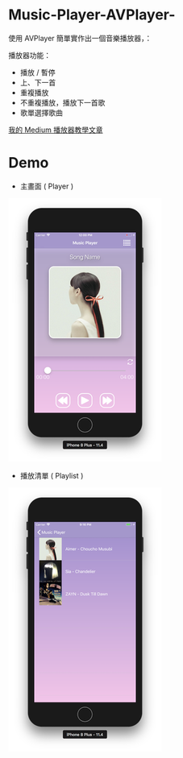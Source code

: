 # Music-Player-AVPlayer-



使用 AVPlayer 簡單實作出一個音樂播放器，：



播放器功能：

* 播放 / 暫停
* 上、下一首
* 重複播放
* 不重複播放，播放下一首歌
* 歌單選擇歌曲



[我的 Medium 播放器教學文章](https://medium.com/@JJeremy.XUE/swift-%E5%81%9A%E5%80%8B%E6%92%AD%E6%94%BE%E5%99%A8%E5%90%A7-%E8%A6%8F%E5%8A%83-%E4%BB%8B%E9%9D%A2%E7%AF%87-81b6d58cd713)



# Demo



* 主畫面 ( Player )

![image](https://github.com/JeremyXue77/Music-Player-AVPlayer-/blob/master/Player.png)

* 播放清單 ( Playlist )

![image](https://github.com/JeremyXue77/Music-Player-AVPlayer-/blob/master/Playlist.png)

